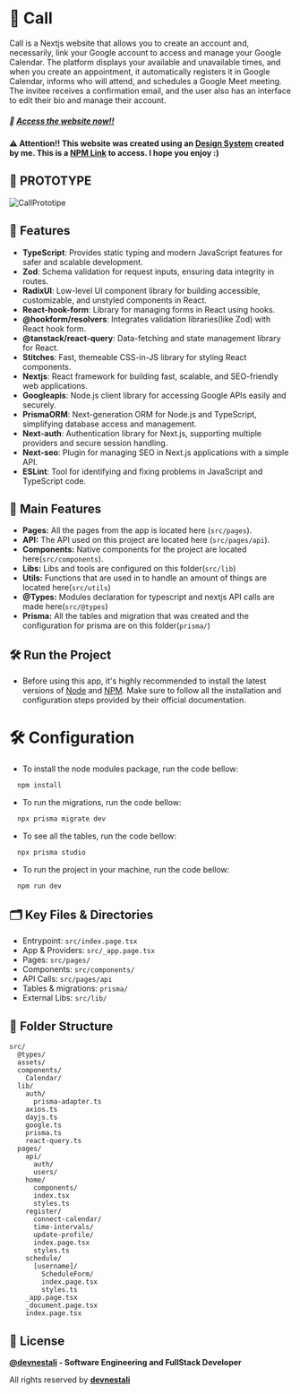 # 📅 Call 

Call is a Nextjs website that allows you to create an account and, necessarily, link your Google account to access and manage your Google Calendar. The platform displays your available and unavailable times, and when you create an appointment, it automatically registers it in Google Calendar, informs who will attend, and schedules a Google Meet meeting. The invitee receives a confirmation email, and the user also has an interface to edit their bio and manage their account.

##### 🌟 [Access the website now!!](https://call-six-dusky.vercel.app/)

**⚠️ Attention!! This website was created using an [Design System](https://github.com/devnestali/design-system) created by me. This is a [NPM Link](https://libraries.io/npm/@devnestali-call-ui%2Freact) to access. I hope you enjoy :)**

## 🤖 PROTOTYPE

![CallPrototipe](https://github.com/user-attachments/assets/b00d461b-9685-4e12-bc61-e4196618934a)

## 📒 Features

- **TypeScript**: Provides static typing and modern JavaScript features for safer and scalable development.
- **Zod**: Schema validation for request inputs, ensuring data integrity in routes.
- **RadixUI**: Low-level UI component library for building accessible, customizable, and unstyled components in React.
- **React-hook-form**: Library for managing forms in React using hooks.
- **@hookform/resolvers**: Integrates validation libraries(like Zod) with React hook form.
- **@tanstack/react-query**: Data-fetching and state management library for React.
- **Stitches**: Fast, themeable CSS-in-JS library for styling React components.
- **Nextjs**: React framework for building fast, scalable, and SEO-friendly web applications.
- **Googleapis**: Node.js client library for accessing Google APIs easily and securely.
- **PrismaORM**: Next-generation ORM for Node.js and TypeScript, simplifying database access and management.
- **Next-auth**: Authentication library for Next.js, supporting multiple providers and secure session handling.
- **Next-seo**: Plugin for managing SEO in Next.js applications with a simple API.
- **ESLint**: Tool for identifying and fixing problems in JavaScript and TypeScript code.

## 📇 Main Features
- **Pages:** All the pages from the app is located here (`src/pages`).
- **API:** The API used on this project are located here (`src/pages/api`).
- **Components:** Native components for the project are located here(`src/components`).
- **Libs:** Libs and tools are configured on this folder(`src/lib`)
- **Utils:** Functions that are used in to handle an amount of things are located here(`src/utils`)
- **@Types:** Modules declaration for typescript and nextjs API calls are made here(`src/@types`)
- **Prisma:** All the tables and migration that was created and the configuration for prisma are on this folder(`prisma/`)
## 🛠️ Run the Project

- Before using this app, it's highly recommended to install the latest versions of [Node](https://nodejs.org/) and [NPM](https://docs.npmjs.com/downloading-and-installing-node-js-and-npm). Make sure to follow all the installation and configuration steps provided by their official documentation.

# 🛠️ Configuration

  - To install the node modules package, run the code bellow:
  ```bash
    npm install
  ```
  
  - To run the migrations, run the code bellow:
  ```bash
    npx prisma migrate dev
  ```
  
  - To see all the tables, run the code bellow:
  ```bash
    npx prisma studio
  ```

  - To run the project in your machine, run the code bellow:
  ```bash
    npm run dev
  ```

## 🗂️ Key Files & Directories
- Entrypoint: `src/index.page.tsx`
- App & Providers: `src/_app.page.tsx`
- Pages: `src/pages/`
- Components: `src/components/`
- API Calls: `src/pages/api`
- Tables & migrations: `prisma/`
- External Libs: `src/lib/`

## 📂 Folder Structure

```
src/
  @types/
  assets/
  components/
    Calendar/
  lib/
    auth/
      prisma-adapter.ts
    axios.ts
    dayjs.ts
    google.ts
    prisma.ts
    react-query.ts
  pages/
    api/
      auth/
      users/
    home/
      components/
      index.tsx
      styles.ts
    register/
      connect-calendar/
      time-intervals/
      update-profile/
      index.page.tsx
      styles.ts
    schedule/
      [username]/
        ScheduleForm/
        index.page.tsx
        styles.ts
    _app.page.tsx
    _document.page.tsx
    index.page.tsx
```

## 🚀 License

**[@devnestali]('https://github.com/devnestali') - Software Engineering and FullStack Developer**



All rights reserved by **[devnestali]('https://github.com/devnestali')**
